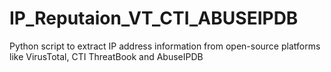 # IP_Reputaion_VT_CTI_ABUSEIPDB
Python script to extract IP address information from open-source platforms like VirusTotal, CTI ThreatBook and AbuseIPDB

